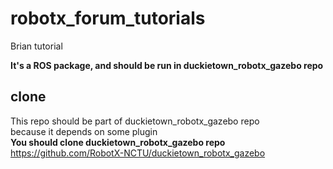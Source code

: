 # robotx_forum_tutorials
Brian tutorial

**It's a ROS package, and should be run in duckietown_robotx_gazebo repo**


## clone
This repo should be part of duckietown_robotx_gazebo  repo  
because it depends on some plugin  
**You should clone duckietown_robotx_gazebo  repo**  
https://github.com/RobotX-NCTU/duckietown_robotx_gazebo